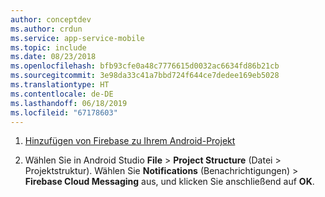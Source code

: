 ```yaml
---
author: conceptdev
ms.author: crdun
ms.service: app-service-mobile
ms.topic: include
ms.date: 08/23/2018
ms.openlocfilehash: bfb93cfe0a48c7776615d0032ac6634fd86b21cb
ms.sourcegitcommit: 3e98da33c41a7bbd724f644ce7dedee169eb5028
ms.translationtype: HT
ms.contentlocale: de-DE
ms.lasthandoff: 06/18/2019
ms.locfileid: "67178603"
---
```

1. [Hinzufügen von Firebase zu Ihrem Android-Projekt](https://firebase.google.com/docs/android/setup)

2. Wählen Sie in Android Studio **File** > **Project Structure** (Datei > Projektstruktur). Wählen Sie **Notifications** (Benachrichtigungen) > **Firebase Cloud Messaging** aus, und klicken Sie anschließend auf **OK**.
